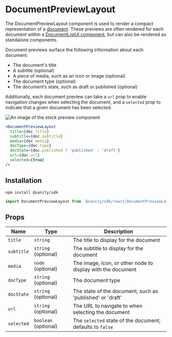 # DocumentPreviewLayout

The DocumentPreviewLayout component is used to render a compact representation of a [document](#). These previews are often rendered for each document within a [DocumentListUI component](#), but can also be rendered as standalone components.

Document previews surface the following information about each document:

- The document's title
- A subtitle (optional)
- A piece of media, such as an icon or image (optional)
- The document type (optional)
- The document’s state, such as draft or published (optional)

Additionally, each document preview can take a `url` prop to enable navigation changes when selecting the document, and a `selected` prop to indicate that a given document has been selected.

![An image of the stock preview component]()

```jsx
<DocumentPreviewLayout
  title={doc.title}
  subtitle={doc.subtitle}
  media={doc.media}
  docType={doc.type}
  docState={doc.published ? 'published' : 'draft'}
  url={doc.url}
  selected={true}
/>
```

## Installation

```shell
npm install @sanity/sdk
```

```javascript
import DocumentPreviewLayout from `@sanity/sdk/react/DocumentPreviewLayout`
```

## Props

| Name       | Type                 | Description                                                 |
| ---------- | -------------------- | ----------------------------------------------------------- |
| `title`    | `string`             | The title to display for the document                       |
| `subtitle` | `string` (optional)  | The subtitle to display for the document                    |
| `media`    | `node` (optional)    | The image, icon, or other node to display with the document |
| `docType`  | `string` (optional)  | The document type                                           |
| `docState` | `string` (optional)  | The state of the document, such as 'published' or 'draft'   |
| `url`      | `string` (optional)  | The URL to navigate to when selecting the document          |
| `selected` | `boolean` (optional) | The `selected` state of the document; defaults to `false`   |
